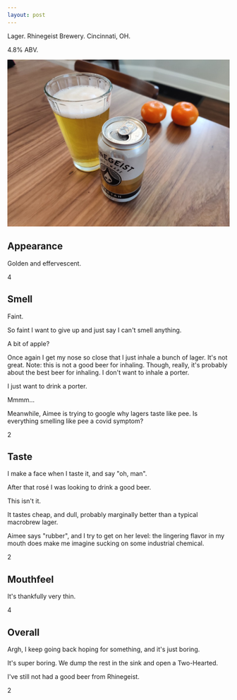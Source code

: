 ```yaml
---
layout: post
---
```

Lager.
Rhinegeist Brewery.
Cincinnati, OH.

4.8% ABV.

<img class="beer-photo" src="/beer/images/2021-03-13-rhinegeist-lager.jpg"/>


## Appearance

Golden and effervescent.

4


## Smell

Faint.

So faint I want to give up and just say I can't smell anything.

A bit of apple?

Once again I get my nose so close that I just inhale a bunch of lager.
It's not great.
Note: this is not a good beer for inhaling.
Though, really, it's probably about the best beer for inhaling.
I don't want to inhale a porter.

I just want to drink a porter.

Mmmm...

Meanwhile, Aimee is trying to google why lagers taste like pee.
Is everything smelling like pee a covid symptom?

2


## Taste

I make a face when I taste it,
and say "oh, man".

After that rosé I was looking to drink a good beer.

This isn't it.

It tastes cheap, and dull,
probably marginally better than a typical macrobrew lager.

Aimee says "rubber",
and I try to get on her level:
the lingering flavor in my mouth does make me imagine sucking on some industrial chemical.

2


## Mouthfeel

It's thankfully very thin.

4


## Overall

Argh,
I keep going back hoping for something,
and it's just boring.

It's super boring.
We dump the rest in the sink and open a Two-Hearted.

I've still not had a good beer from Rhinegeist.

2

